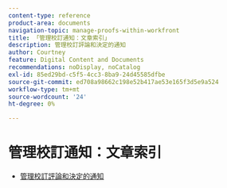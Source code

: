 ```yaml
---
content-type: reference
product-area: documents
navigation-topic: manage-proofs-within-workfront
title: 「管理校訂通知：文章索引」
description: 管理校訂評論和決定的通知
author: Courtney
feature: Digital Content and Documents
recommendations: noDisplay, noCatalog
exl-id: 85ed29bd-c5f5-4cc3-8ba9-24d45585dfbe
source-git-commit: ed708a98662c198e52b417ae53e165f3d5e9a524
workflow-type: tm+mt
source-wordcount: '24'
ht-degree: 0%

---
```


# 管理校訂通知：文章索引

* [管理校訂評論和決定的通知](../../../../review-and-approve-work/proofing/reviewing-proofs-within-workfront/manage-notifications-for-proof-comments.md)
